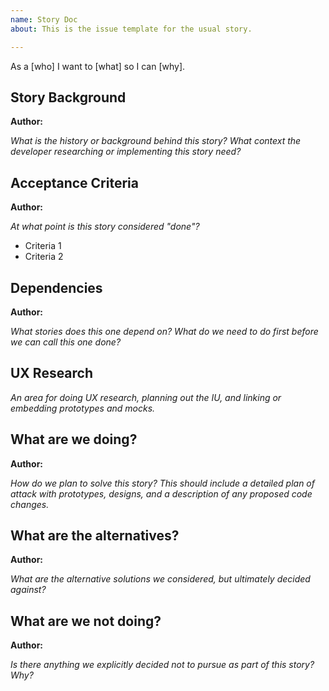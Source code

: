 ```yaml
---
name: Story Doc
about: This is the issue template for the usual story.

---
```


As a [who] I want to [what] so I can [why].

## Story Background
**Author:**

*What is the history or background behind this story?  What context the developer researching or implementing this story need?*

## Acceptance Criteria
**Author:**

*At what point is this story considered "done"?*

- Criteria 1
- Criteria 2

## Dependencies
**Author:**

*What stories does this one depend on?  What do we need to do first before we can call this one done?*

## UX Research 

*An area for doing UX research, planning out the IU, and linking or embedding prototypes and mocks.*

## What are we doing?
**Author:**

*How do we plan to solve this story? This should include a detailed plan of attack with prototypes, designs, and a description of any proposed code changes.*

## What are the alternatives?
**Author:**

*What are the alternative solutions we considered, but ultimately decided against?*

## What are we not doing?
**Author:**

*Is there anything we explicitly decided not to pursue as part of this story?  Why?*
